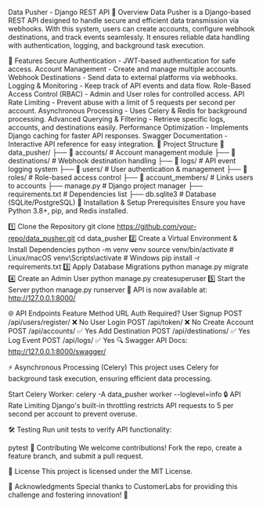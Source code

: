 Data Pusher - Django REST API
📌 Overview
Data Pusher is a Django-based REST API designed to handle secure and efficient data transmission via webhooks. With this system, users can create accounts, configure webhook destinations, and track events seamlessly. It ensures reliable data handling with authentication, logging, and background task execution.

🚀 Features
Secure Authentication - JWT-based authentication for safe access.
Account Management - Create and manage multiple accounts.
Webhook Destinations - Send data to external platforms via webhooks.
Logging & Monitoring - Keep track of API events and data flow.
Role-Based Access Control (RBAC) - Admin and User roles for controlled access.
API Rate Limiting - Prevent abuse with a limit of 5 requests per second per account.
Asynchronous Processing - Uses Celery & Redis for background processing.
Advanced Querying & Filtering - Retrieve specific logs, accounts, and destinations easily.
Performance Optimization - Implements Django caching for faster API responses.
Swagger Documentation - Interactive API reference for easy integration.
📂 Project Structure
📁 data_pusher/
 ├── 📂 accounts/            # Account management module
 ├── 📂 destinations/        # Webhook destination handling
 ├── 📂 logs/                # API event logging system
 ├── 📂 users/               # User authentication & management
 ├── 📂 roles/               # Role-based access control
 ├── 📂 account_members/     # Links users to accounts
 ├── manage.py              # Django project manager
 ├── requirements.txt       # Dependencies list
 ├── db.sqlite3             # Database (SQLite/PostgreSQL)
🔧 Installation & Setup
Prerequisites
Ensure you have Python 3.8+, pip, and Redis installed.

1️⃣ Clone the Repository
git clone https://github.com/your-repo/data_pusher.git
cd data_pusher
2️⃣ Create a Virtual Environment & Install Dependencies
python -m venv venv
source venv/bin/activate  # Linux/macOS
venv\Scripts\activate     # Windows
pip install -r requirements.txt
3️⃣ Apply Database Migrations
python manage.py migrate
4️⃣ Create an Admin User
python manage.py createsuperuser
5️⃣ Start the Server
python manage.py runserver
📌 API is now available at: http://127.0.0.1:8000/

🌐 API Endpoints
Feature	Method	URL	Auth Required?
User Signup	POST	/api/users/register/	❌ No
User Login	POST	/api/token/	❌ No
Create Account	POST	/api/accounts/	✅ Yes
Add Destination	POST	/api/destinations/	✅ Yes
Log Event	POST	/api/logs/	✅ Yes
🔍 Swagger API Docs: http://127.0.0.1:8000/swagger/

⚡ Asynchronous Processing (Celery)
This project uses Celery for background task execution, ensuring efficient data processing.

Start Celery Worker:
celery -A data_pusher worker --loglevel=info
🔒 API Rate Limiting
Django's built-in throttling restricts API requests to 5 per second per account to prevent overuse.

🛠 Testing
Run unit tests to verify API functionality:

pytest
🤝 Contributing
We welcome contributions! Fork the repo, create a feature branch, and submit a pull request.

📜 License
This project is licensed under the MIT License.

🙌 Acknowledgments
Special thanks to CustomerLabs for providing this challenge and fostering innovation! 🚀
